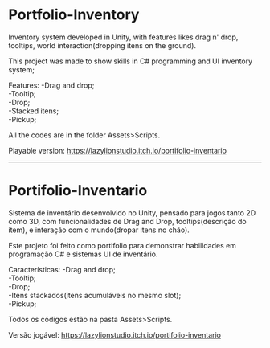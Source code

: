# Portfolio-Inventory

Inventory system developed in Unity, with features likes drag n' drop, tooltips, world interaction(dropping itens on the ground). 

This project was made to show skills in C# programming and UI inventory system; 

Features: 
-Drag and drop;  
-Tooltip;  
-Drop;  
-Stacked itens;  
-Pickup;

All the codes are in the folder Assets>Scripts.

Playable version: https://lazylionstudio.itch.io/portifolio-inventario


-------------


# Portifolio-Inventario
Sistema de inventário desenvolvido no Unity, pensado para jogos tanto 2D como 3D, com funcionalidades de Drag and Drop, tooltips(descrição do item), e interação com o mundo(dropar itens no chão).

Este projeto foi feito como portifolio para demonstrar habilidades em programação C# e sistemas UI de inventário.

Características:
-Drag and drop;  
-Tooltip;  
 -Drop;  
 -Itens stackados(itens acumuláveis no mesmo slot);  
-Pickup;  


Todos os códigos estão na pasta Assets>Scripts.

Versão jogável: https://lazylionstudio.itch.io/portifolio-inventario
